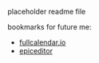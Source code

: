 placeholder readme file

bookmarks for future me:
- [fullcalendar.io](http://fullcalendar.io)
- [epiceditor](http://oscargodson.github.io/EpicEditor)
